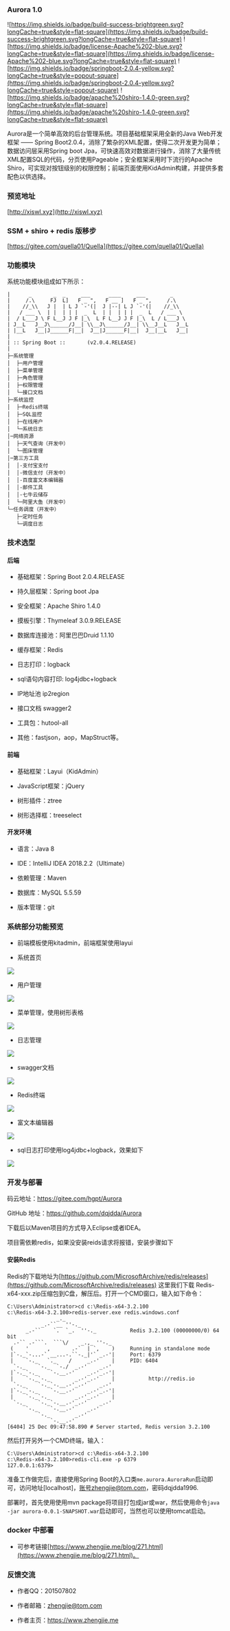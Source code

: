 ### Aurora 1.0 
![https://img.shields.io/badge/build-success-brightgreen.svg?longCache=true&style=flat-square](https://img.shields.io/badge/build-success-brightgreen.svg?longCache=true&style=flat-square)
![https://img.shields.io/badge/license-Apache%202-blue.svg?longCache=true&style=flat-square](https://img.shields.io/badge/license-Apache%202-blue.svg?longCache=true&style=flat-square)
![https://img.shields.io/badge/springboot-2.0.4-yellow.svg?longCache=true&style=popout-square](https://img.shields.io/badge/springboot-2.0.4-yellow.svg?longCache=true&style=popout-square)
![https://img.shields.io/badge/apache%20shiro-1.4.0-green.svg?longCache=true&style=flat-square](https://img.shields.io/badge/apache%20shiro-1.4.0-green.svg?longCache=true&style=flat-square)

Aurora是一个简单高效的后台管理系统。项目基础框架采用全新的Java Web开发框架 —— Spring Boot2.0.4，消除了繁杂的XML配置，使得二次开发更为简单；数据访问层采用Spring boot Jpa，可快速高效对数据进行操作，消除了大量传统XML配置SQL的代码，分页使用Pageable；安全框架采用时下流行的Apache Shiro，可实现对按钮级别的权限控制；前端页面使用KidAdmin构建，并提供多套配色以供选择。
### 预览地址
[http://xiswl.xyz](http://xiswl.xyz)
### SSM + shiro + redis 版移步
[https://gitee.com/quella01/Quella](https://gitee.com/quella01/Quella)
<!--more-->
### 功能模块
系统功能模块组成如下所示：
```
|      _       _  _     ___      ____     ___        _
|     /.\     FJ  L]   F _ ",   F __ ]   F _ ",     /.\
|    //_\\   J |  | L J `-'(|  J |--| L J `-'(|    //_\\
|   / ___ \  | |  | | |  _  L  | |  | | |  _  L   / ___ \
|  / L___J \ F L__J J F |_\  L F L__J J F |_\  L / L___J \
| J__L   J__J\______/J__| \\__J\______/J__| \\__J__L   J__L
| |__L   J__|J______F|__|  J__|J______F|__|  J__|__L   J__|
|
| :: Spring Boot ::       (v2.0.4.RELEASE)
|
├─系统管理
│  ├─用户管理
│  ├─菜单管理
│  ├─角色管理
│  ├─权限管理
│  └─接口文档
├─系统监控
│  ├─Redis终端
│  ├─SQL监控
│  ├─在线用户
│  └─系统日志
│─网络资源
│  ├─天气查询（开发中）
│  └─图床管理
│─第三方工具
│  │-支付宝支付
│  │-微信支付（开发中）
│  │-百度富文本编辑器
│  │-邮件工具
│  │-七牛云储存
│  └─阿里大鱼（开发中）
└─任务调度（开发中）
   ├─定时任务
   └─调度日志
```
### 技术选型
#### 后端

- 基础框架：Spring Boot 2.0.4.RELEASE

- 持久层框架：Spring boot Jpa

- 安全框架：Apache Shiro 1.4.0

- 摸板引擎：Thymeleaf 3.0.9.RELEASE

- 数据库连接池：阿里巴巴Druid 1.1.10

- 缓存框架：Redis

- 日志打印：logback

- sql语句内容打印: log4jdbc+logback

- IP地址池 ip2region

- 接口文档 swagger2

- 工具包：hutool-all

- 其他：fastjson，aop，MapStruct等。

#### 前端
 
- 基础框架：Layui（KidAdmin）

- JavaScript框架：jQuery

- 树形插件：ztree

- 树形选择框：treeselect

#### 开发环境

- 语言：Java 8

- IDE：IntelliJ IDEA 2018.2.2（Ultimate）

- 依赖管理：Maven

- 数据库：MySQL 5.5.59

- 版本管理：git

### 系统部分功能预览

- 前端模板使用kitadmin，前端框架使用layui

- 系统首页

![](https://i.imgur.com/LaU377e.png)

- 用户管理

![](https://i.imgur.com/ouBHhXm.jpg)

- 菜单管理，使用树形表格

![](https://i.imgur.com/GJw1PB9.png)

- 日志管理

![](https://i.imgur.com/rZbABhe.png)

- swagger文档

![](https://i.imgur.com/7uzRRq9.png)

- Redis终端

![](https://i.imgur.com/TvKl5SH.png)

- 富文本编辑器

![](https://i.imgur.com/NCvS23x.png)

- sql日志打印使用log4jdbc+logback，效果如下

![](https://i.imgur.com/R1xsFXk.jpg)

### 开发与部署

码云地址：https://gitee.com/hgpt/Aurora 

GitHub 地址：https://github.com/dqjdda/Aurora 

下载后以Maven项目的方式导入Eclipse或者IDEA。

项目需依赖redis，如果没安装reids请求将报错，安装步骤如下

#### 安装Redis

Redis的下载地址为[https://github.com/MicrosoftArchive/redis/releases](https://github.com/MicrosoftArchive/redis/releases)
这里我们下载 Redis-x64-xxx.zip压缩包到C盘，解压后。打开一个CMD窗口，输入如下命令：

```
C:\Users\Administrator>cd c:\Redis-x64-3.2.100
c:\Redis-x64-3.2.100>redis-server.exe redis.windows.conf
                _._
           _.-``__ ''-._
      _.-``    `.  `_.  ''-._           Redis 3.2.100 (00000000/0) 64 bit
  .-`` .-```.  ```\/    _.,_ ''-._
 (    '      ,       .-`  | `,    )     Running in standalone mode
 |`-._`-...-` __...-.``-._|'` _.-'|     Port: 6379
 |    `-._   `._    /     _.-'    |     PID: 6404
  `-._    `-._  `-./  _.-'    _.-'
 |`-._`-._    `-.__.-'    _.-'_.-'|
 |    `-._`-._        _.-'_.-'    |           http://redis.io
  `-._    `-._`-.__.-'_.-'    _.-'
 |`-._`-._    `-.__.-'    _.-'_.-'|
 |    `-._`-._        _.-'_.-'    |
  `-._    `-._`-.__.-'_.-'    _.-'
      `-._    `-.__.-'    _.-'
          `-._        _.-'
              `-.__.-'
[6404] 25 Dec 09:47:58.890 # Server started, Redis version 3.2.100 
```
然后打开另外一个CMD终端，输入：
```
C:\Users\Administrator>cd c:\Redis-x64-3.2.100
c:\Redis-x64-3.2.100>redis-cli.exe -p 6379
127.0.0.1:6379>
```
准备工作做完后，直接使用Spring Boot的入口类`me.aurora.AuroraRun`启动即可，访问地址[localhost]，账号zhengjie@tom.com，密码dqjdda1996.

部署时，首先使用使用mvn package将项目打包成jar或war，然后使用命令`java -jar aurora-0.0.1-SNAPSHOT.war`启动即可，当然也可以使用tomcat启动。

### docker 中部署
- 可参考链接[https://www.zhengjie.me/blog/271.html](https://www.zhengjie.me/blog/271.html)。

### 反馈交流

- 作者QQ：201507802

- 作者邮箱：zhengjie@tom.com

- 作者主页：https://www.zhengjie.me